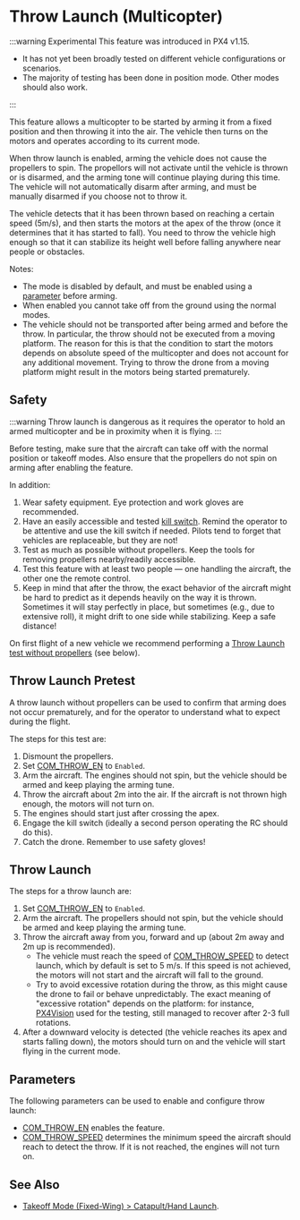 # Throw Launch (Multicopter)

<Badge type="tip" text="PX4 v1.15" /> <Badge type="warning" text="Experimental" />

:::warning Experimental
This feature was introduced in PX4 v1.15.

- It has not yet been broadly tested on different vehicle configurations or scenarios.
- The majority of testing has been done in position mode.
  Other modes should also work.

:::

This feature allows a multicopter to be started by arming it from a fixed position and then throwing it into the air.
The vehicle then turns on the motors and operates according to its current mode.

When throw launch is enabled, arming the vehicle does not cause the propellers to spin.
The propellors will not activate until the vehicle is thrown or is disarmed, and the arming tone will continue playing during this time.
The vehicle will not automatically disarm after arming, and must be manually disarmed if you choose not to throw it.

The vehicle detects that it has been thrown based on reaching a certain speed (5m/s), and then starts the motors at the apex of the throw (once it determines that it has started to fall).
You need to throw the vehicle high enough so that it can stabilize its height well before falling anywhere near people or obstacles.

Notes:

- The mode is disabled by default, and must be enabled using a [parameter](#parameters) before arming.
- When enabled you cannot take off from the ground using the normal modes.
- The vehicle should not be transported after being armed and before the throw.
  In particular, the throw should not be executed from a moving platform.
  The reason for this is that the condition to start the motors depends on absolute speed of the multicopter and does not account for any additional movement.
  Trying to throw the drone from a moving platform might result in the motors being started prematurely.

## Safety

:::warning
Throw launch is dangerous as it requires the operator to hold an armed multicopter and be in proximity when it is flying.
:::

Before testing, make sure that the aircraft can take off with the normal position or takeoff modes.
Also ensure that the propellers do not spin on arming after enabling the feature.

In addition:

1. Wear safety equipment.
   Eye protection and work gloves are recommended.
1. Have an easily accessible and tested [kill switch](../config/safety.md#kill-switch).
   Remind the operator to be attentive and use the kill switch if needed.
   Pilots tend to forget that vehicles are replaceable, but they are not!
1. Test as much as possible without propellers.
   Keep the tools for removing propellers nearby/readily accessible.
1. Test this feature with at least two people — one handling the aircraft, the other one the remote control.
1. Keep in mind that after the throw, the exact behavior of the aircraft might be hard to predict as it depends heavily on the way it is thrown.
   Sometimes it will stay perfectly in place, but sometimes (e.g., due to extensive roll), it might drift to one side while stabilizing.
   Keep a safe distance!

On first flight of a new vehicle we recommend performing a [Throw Launch test without propellers](#throw-launch-pretest) (see below).

## Throw Launch Pretest

A throw launch without propellers can be used to confirm that arming does not occur prematurely, and for the operator to understand what to expect during the flight.

The steps for this test are:

1. Dismount the propellers.
1. Set [COM_THROW_EN](../advanced_config/parameter_reference.md#COM_THROW_EN) to `Enabled`.
1. Arm the aircraft.
   The engines should not spin, but the vehicle should be armed and keep playing the arming tune.
1. Throw the aircraft about 2m into the air.
   If the aircraft is not thrown high enough, the motors will not turn on.
1. The engines should start just after crossing the apex.
1. Engage the kill switch (ideally a second person operating the RC should do this).
1. Catch the drone.
   Remember to use safety gloves!

## Throw Launch

The steps for a throw launch are:

1. Set [COM_THROW_EN](../advanced_config/parameter_reference.md#COM_THROW_EN) to `Enabled`.
1. Arm the aircraft.
   The propellers should not spin, but the vehicle should be armed and keep playing the arming tune.
1. Throw the aircraft away from you, forward and up (about 2m away and 2m up is recommended).
   - The vehicle must reach the speed of [COM_THROW_SPEED](../advanced_config/parameter_reference.md#COM_THROW_SPEED) to detect launch, which by default is set to 5 m/s.
     If this speed is not achieved, the motors will not start and the aircraft will fall to the ground.
   - Try to avoid excessive rotation during the throw, as this might cause the drone to fail or behave unpredictably.
     The exact meaning of "excessive rotation" depends on the platform: for instance, [PX4Vision](../complete_vehicles_mc/px4_vision_kit.md) used for the testing, still managed to recover after 2-3 full rotations.
1. After a downward velocity is detected (the vehicle reaches its apex and starts falling down), the motors should turn on and the vehicle will start flying in the current mode.

## Parameters

The following parameters can be used to enable and configure throw launch:

- [COM_THROW_EN](../advanced_config/parameter_reference.md#COM_THROW_EN) enables the feature.
- [COM_THROW_SPEED](../advanced_config/parameter_reference.md#COM_THROW_SPEED) determines the minimum speed the aircraft should reach to detect the throw.
  If it is not reached, the engines will not turn on.

## See Also

- [Takeoff Mode (Fixed-Wing) > Catapult/Hand Launch](../flight_modes_fw/takeoff.md#catapult-hand-launch).
